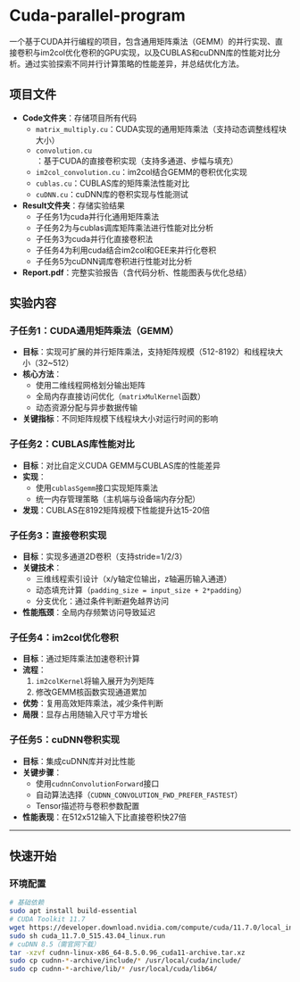 # Cuda-parallel-program

一个基于CUDA并行编程的项目，包含通用矩阵乘法（GEMM）的并行实现、直接卷积与im2col优化卷积的GPU实现，以及CUBLAS和cuDNN库的性能对比分析。通过实验探索不同并行计算策略的性能差异，并总结优化方法。

## 项目文件
- **Code文件夹**：存储项目所有代码
  - `matrix_multiply.cu`：CUDA实现的通用矩阵乘法（支持动态调整线程块大小）
  - `convolution.cu`：基于CUDA的直接卷积实现（支持多通道、步幅与填充）
  - `im2col_convolution.cu`：im2col结合GEMM的卷积优化实现
  - `cublas.cu`：CUBLAS库的矩阵乘法性能对比
  - `cuDNN.cu`：cuDNN库的卷积实现与性能测试
- **Result文件夹**：存储实验结果
  - 子任务1为cuda并行化通用矩阵乘法
  - 子任务2为与cublas调库矩阵乘法进行性能对比分析
  - 子任务3为cuda并行化直接卷积法
  - 子任务4为利用cuda结合im2col和GEE来并行化卷积
  - 子任务5为cuDNN调库卷积进行性能对比分析
- **Report.pdf**：完整实验报告（含代码分析、性能图表与优化总结）

## 实验内容

### 子任务1：CUDA通用矩阵乘法（GEMM）
- **目标**：实现可扩展的并行矩阵乘法，支持矩阵规模（512-8192）和线程块大小（32~512）
- **核心方法**：
  - 使用二维线程网格划分输出矩阵
  - 全局内存直接访问优化（`matrixMulKernel`函数）
  - 动态资源分配与异步数据传输
- **关键指标**：不同矩阵规模下线程块大小对运行时间的影响

### 子任务2：CUBLAS库性能对比
- **目标**：对比自定义CUDA GEMM与CUBLAS库的性能差异
- **实现**：
  - 使用`cublasSgemm`接口实现矩阵乘法
  - 统一内存管理策略（主机端与设备端内存分配）
- **发现**：CUBLAS在8192矩阵规模下性能提升达15-20倍

### 子任务3：直接卷积实现
- **目标**：实现多通道2D卷积（支持stride=1/2/3）
- **关键技术**：
  - 三维线程索引设计（x/y轴定位输出，z轴遍历输入通道）
  - 动态填充计算（`padding_size = input_size + 2*padding`）
  - 分支优化：通过条件判断避免越界访问
- **性能瓶颈**：全局内存频繁访问导致延迟

### 子任务4：im2col优化卷积
- **目标**：通过矩阵乘法加速卷积计算
- **流程**：
  1. `im2colKernel`将输入展开为列矩阵
  2. 修改GEMM核函数实现通道累加
- **优势**：复用高效矩阵乘法，减少条件判断
- **局限**：显存占用随输入尺寸平方增长

### 子任务5：cuDNN卷积实现
- **目标**：集成cuDNN库并对比性能
- **关键步骤**：
  - 使用`cudnnConvolutionForward`接口
  - 自动算法选择（`CUDNN_CONVOLUTION_FWD_PREFER_FASTEST`）
  - Tensor描述符与卷积参数配置
- **性能表现**：在512x512输入下比直接卷积快27倍

---

## 快速开始

### 环境配置
```bash
# 基础依赖
sudo apt install build-essential
# CUDA Toolkit 11.7
wget https://developer.download.nvidia.com/compute/cuda/11.7.0/local_installers/cuda_11.7.0_515.43.04_linux.run
sudo sh cuda_11.7.0_515.43.04_linux.run
# cuDNN 8.5（需官网下载）
tar -xzvf cudnn-linux-x86_64-8.5.0.96_cuda11-archive.tar.xz
sudo cp cudnn-*-archive/include/* /usr/local/cuda/include/
sudo cp cudnn-*-archive/lib/* /usr/local/cuda/lib64/
